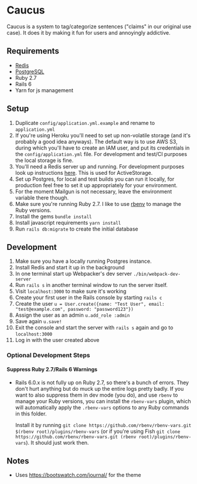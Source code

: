 # Caucus

Caucus is a system to tag/categorize sentences ("claims" in our original use case). It does it by making
it fun for users and annoyingly addictive.

## Requirements

- [Redis](https://redis.io/)
- [PostgreSQL](https://www.postgresql.org/)
- Ruby 2.7
- Rails 6
- Yarn for js management

## Setup

1. Duplicate `config/application.yml.example` and rename to `application.yml`
1. If you're using Heroku you'll need to set up non-volatile storage (and it's probably a good idea anyways).
   The default way is to use AWS S3, during which you'll have to create an IAM user, and put its credentials
   in the `config/application.yml` file. For development and test/CI purposes the local storage is fine.
1. You'll need a Redis server up and running. For development purposes look up instructions [here](https://redis.io/).
   This is used for ActiveStorage.
1. Set up Postgres, for local and test builds you can run it locally, for production feel free to set it up appropriately
   for your environment.
1. For the moment Mailgun is not necessary, leave the environment variable there though.
1. Make sure you're running Ruby 2.7. I like to use [rbenv](https://github.com/rbenv/rbenv) to manage the Ruby versions.
1. Install the gems `bundle install`
1. Install javascript requirements `yarn install`
1. Run `rails db:migrate` to create the initial database

## Development
1. Make sure you have a locally running Postgres instance.
1. Install Redis and start it up in the background
1. In one terminal start up Webpacker's dev server `./bin/webpack-dev-server`
1. Run `rails s` in another terminal window to run the server itself.
1. Visit `localhost:3000` to make sure it's working
1. Create your first user in the Rails console by starting `rails c`
1. Create the user `u = User.create({name: "Test User", email: "test@example.com", password: "password123"})`
1. Assign the user as an admin `u.add_role :admin`
1. Save again `u.save!`
1. Exit the console and start the server with `rails s` again and go to `localhost:3000`
1. Log in with the user created above

### Optional Development Steps

#### Suppress Ruby 2.7/Rails 6 Warnings
- Rails 6.0.x is not fully up on Ruby 2.7, so there's a bunch of errors. They don't hurt anything but do
  muck up the entire logs pretty badly. If you want to also suppress them in dev mode (you do), and use `rbenv` to manage your
  Ruby versions, you can install the `rbenv-vars` plugin, which will automatically apply the `.rbenv-vars`
  options to any Ruby commands in this folder.

  Install it by running `git clone https://github.com/rbenv/rbenv-vars.git $(rbenv root)/plugins/rbenv-vars`
  (or if you're using Fish `git clone https://github.com/rbenv/rbenv-vars.git (rbenv root)/plugins/rbenv-vars`).
  It should just work then.

## Notes
 - Uses https://bootswatch.com/journal/ for the theme


